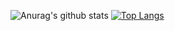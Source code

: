 
![Anurag's github stats](https://github-readme-stats.vercel.app/api?username=jyunhanlin&count_private=true&show_icons=true&line_height=20)
[![Top Langs](https://github-readme-stats.vercel.app/api/top-langs/?username=jyunhanlin&layout=compact&show_icons=true)](https://github.com/anuraghazra/github-readme-stats)
